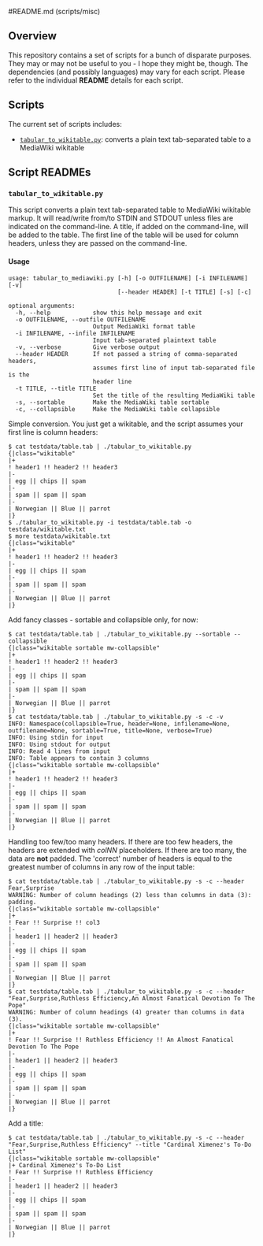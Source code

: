 #README.md (scripts/misc)

## Overview
This repository contains a set of scripts for a bunch of disparate purposes. They may or may not be useful to you - I hope they might be, though. The dependencies (and possibly languages) may vary for each script. Please refer to the individual **README** details for each script.

## Scripts
The current set of scripts includes:

* [`tabular_to_wikitable.py`](#tabular_to_wikitable): converts a plain text tab-separated table to a MediaWiki wikitable

## Script READMEs

### <a name="tabular_to_wikitable">`tabular_to_wikitable.py`</a>

This script converts a plain text tab-separated table to MediaWiki wikitable markup. It will read/write from/to STDIN and STDOUT unless files are indicated on the command-line. A title, if added on the command-line, will be added to the table. The first line of the table will be used for column headers, unless they are passed on the command-line.

#### Usage

```
usage: tabular_to_mediawiki.py [-h] [-o OUTFILENAME] [-i INFILENAME] [-v]
                               [--header HEADER] [-t TITLE] [-s] [-c]

optional arguments:
  -h, --help            show this help message and exit
  -o OUTFILENAME, --outfile OUTFILENAME
                        Output MediaWiki format table
  -i INFILENAME, --infile INFILENAME
                        Input tab-separated plaintext table
  -v, --verbose         Give verbose output
  --header HEADER       If not passed a string of comma-separated headers,
                        assumes first line of input tab-separated file is the
                        header line
  -t TITLE, --title TITLE
                        Set the title of the resulting MediaWiki table
  -s, --sortable        Make the MediaWiki table sortable
  -c, --collapsible     Make the MediaWiki table collapsible
```

Simple conversion. You just get a wikitable, and the script assumes your first line is column headers:

```
$ cat testdata/table.tab | ./tabular_to_wikitable.py
{|class="wikitable"
|+
! header1 !! header2 !! header3
|-
| egg || chips || spam
|-
| spam || spam || spam
|-
| Norwegian || Blue || parrot
|}
$ ./tabular_to_wikitable.py -i testdata/table.tab -o testdata/wikitable.txt
$ more testdata/wikitable.txt 
{|class="wikitable"
|+
! header1 !! header2 !! header3
|-
| egg || chips || spam
|-
| spam || spam || spam
|-
| Norwegian || Blue || parrot
|}
```

Add fancy classes - sortable and collapsible only, for now:

```
$ cat testdata/table.tab | ./tabular_to_wikitable.py --sortable --collapsible
{|class="wikitable sortable mw-collapsible"
|+
! header1 !! header2 !! header3
|-
| egg || chips || spam
|-
| spam || spam || spam
|-
| Norwegian || Blue || parrot
|}
$ cat testdata/table.tab | ./tabular_to_wikitable.py -s -c -v
INFO: Namespace(collapsible=True, header=None, infilename=None, outfilename=None, sortable=True, title=None, verbose=True)
INFO: Using stdin for input
INFO: Using stdout for output
INFO: Read 4 lines from input
INFO: Table appears to contain 3 columns
{|class="wikitable sortable mw-collapsible"
|+
! header1 !! header2 !! header3
|-
| egg || chips || spam
|-
| spam || spam || spam
|-
| Norwegian || Blue || parrot
|}
```

Handling too few/too many headers. If there are too few headers, the headers are extended with *colNN* placeholders. If there are too many, the data are **not** padded. The 'correct' number of headers is equal to the greatest number of columns in any row of the input table:

```
$ cat testdata/table.tab | ./tabular_to_wikitable.py -s -c --header Fear,Surprise
WARNING: Number of column headings (2) less than columns in data (3): padding.
{|class="wikitable sortable mw-collapsible"
|+
! Fear !! Surprise !! col3
|-
| header1 || header2 || header3
|-
| egg || chips || spam
|-
| spam || spam || spam
|-
| Norwegian || Blue || parrot
|}
$ cat testdata/table.tab | ./tabular_to_wikitable.py -s -c --header "Fear,Surprise,Ruthless Efficiency,An Almost Fanatical Devotion To The Pope"
WARNING: Number of column headings (4) greater than columns in data (3).
{|class="wikitable sortable mw-collapsible"
|+
! Fear !! Surprise !! Ruthless Efficiency !! An Almost Fanatical Devotion To The Pope
|-
| header1 || header2 || header3
|-
| egg || chips || spam
|-
| spam || spam || spam
|-
| Norwegian || Blue || parrot
|}
```

Add a title:

```
$ cat testdata/table.tab | ./tabular_to_wikitable.py -s -c --header "Fear,Surprise,Ruthless Efficiency" --title "Cardinal Ximenez's To-Do List"
{|class="wikitable sortable mw-collapsible"
|+ Cardinal Ximenez's To-Do List
! Fear !! Surprise !! Ruthless Efficiency
|-
| header1 || header2 || header3
|-
| egg || chips || spam
|-
| spam || spam || spam
|-
| Norwegian || Blue || parrot
|}
```